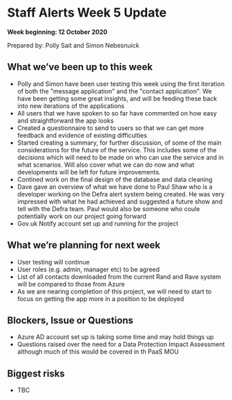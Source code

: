 # Staff Alerts Week 5 Update
**Week beginning: 12 October 2020** 

Prepared by: Polly Sait and Simon Nebesnuick

## What we’ve been up to this week

* Polly and Simon have been user testing this week using the first iteration of both the "message application" and the "contact application". We have been getting some great insights, and will be feeding these back into new iterations of the applications
* All users that we have spoken to so far have commented on how easy and straightforward the app looks
* Created a questionnaire to send to users so that we can get more feedback and evidence of existing difficulties 
* Started creating a summary, for further discussion, of some of the main considerations for the future of the service. This includes some of the decisions which will need to be made on who can use the service and in what scenarios. Will also cover what we can do now and what developments will be left for future improvements. 
* Contined work on the final design of the database and data cleaning
* Dave gave an overview of what we have done to Paul Shaw who is a developer working on the Defra alert system being created. He was very impressed with what he had achieved and suggested a future show and tell with the Defra team. Paul would also be someone who coule potentially work on our project going forward
* Gov.uk Notify account set up and running for the project


## What we’re planning for next week

* User testing will continue
* User roles (e.g. admin, manager etc) to be agreed
* List of all contacts downloaded from the current Rand and Rave system will be compared to those from Azure
* As we are nearing completion of this project, we will need to start to focus on getting the app more in a position to be deployed

## Blockers, Issue or Questions

* Azure AD account set up is taking some time and may hold things up
* Questions raised over the need for a Data Protection Impact Assessment although much of this would be covered in th PaaS MOU

## Biggest risks

* TBC

